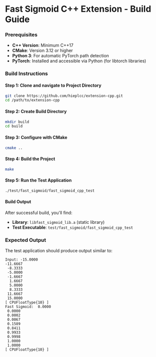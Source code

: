 # Fast Sigmoid C++ Extension - Build Guide

### Prerequisites

- **C++ Version**: Minimum C++17 
- **CMake**: Version 3.12 or higher
- **Python 3**: For automatic PyTorch path detection
- **PyTorch**: Installed and accessible via Python (for libtorch libraries)

### Build Instructions

#### Step 1: Clone and navigate to Project Directory
```bash
git clone https://github.com/hieplcc/extension-cpp.git
cd /path/to/extension-cpp
```

#### Step 2: Create Build Directory
```bash
mkdir build
cd build
```

#### Step 3: Configure with CMake
```bash
cmake ..
```
#### Step 4: Build the Project
```bash
make
```
#### Step 5: Run the Test Application
```bash
./test/fast_sigmoid/fast_sigmoid_cpp_test
```

#### Build Output

After successful build, you'll find:
- **Library**: `libfast_sigmoid_lib.a` (static library)
- **Test Executable**: `test/fast_sigmoid/fast_sigmoid_cpp_test`

### Expected Output

The test application should produce output similar to:
```
Input: -15.0000
-11.6667
 -8.3333
 -5.0000
 -1.6667
  1.6667
  5.0000
  8.3333
 11.6667
 15.0000
[ CPUFloatType{10} ]
Fast Sigmoid:  0.0000
 0.0000
 0.0002
 0.0067
 0.1589
 0.8411
 0.9933
 0.9998
 1.0000
 1.0000
[ CPUFloatType{10} ]
``` 